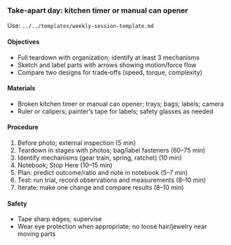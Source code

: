 ### Take‑apart day: kitchen timer or manual can opener

Use: `../../templates/weekly-session-template.md`

#### Objectives
- Full teardown with organization; identify at least 3 mechanisms
- Sketch and label parts with arrows showing motion/force flow
- Compare two designs for trade‑offs (speed, torque, complexity)

#### Materials
- Broken kitchen timer or manual can opener; trays; bags; labels; camera
- Ruler or calipers; painter’s tape for labels; safety glasses as needed

#### Procedure
1) Before photo; external inspection (5 min)
2) Teardown in stages with photos; bag/label fasteners (60–75 min)
3) Identify mechanisms (gear train, spring, ratchet) (10 min)
4) Notebook; Stop Here (10–15 min)
5) Plan: predict outcome/ratio and note in notebook (5–7 min)
6) Test: run trial, record observations and measurements (8–10 min)
7) Iterate: make one change and compare results (8–10 min)

#### Safety
- Tape sharp edges; supervise
- Wear eye protection when appropriate; no loose hair/jewelry near moving parts

<!-- enriched: v1 -->
